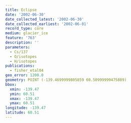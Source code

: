 ```yaml
---
title: Eclipse
date: '2002-06-30'
date_collected_latest: '2002-06-30'
date_collected_earliest: '2002-06-01'
record_type: core
medium: glacier_ice
feature: '763'
description: ''
parameters:
  - Cs/137
  - O/isotopes
  - H/isotopes
publications:
  - fisher_etal04
geo_error: 1200.0
geometry: POINT (-139.4699999805859 60.50999999475889)
bbox:
  xmin: -139.47
  ymin: 60.51
  xmax: -139.47
  ymax: 60.51
longitude: -139.47
latitude: 60.51
---
```

